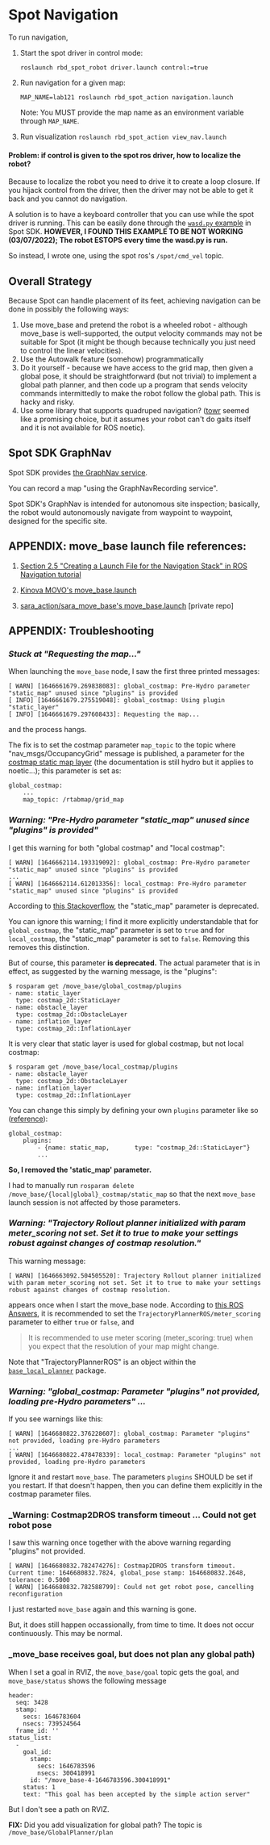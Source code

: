 # Spot Navigation

To run navigation,

1. Start the spot driver in control mode:

   `roslaunch rbd_spot_robot driver.launch control:=true`

2. Run navigation for a given map:

    `MAP_NAME=lab121 roslaunch rbd_spot_action navigation.launch`

   Note: You MUST provide the map name as an environment variable through `MAP_NAME`.

3. Run visualization `roslaunch rbd_spot_action view_nav.launch`



#### Problem: if control is given to the spot ros driver, how to localize the robot?
Because to localize the robot you need to drive it to create a loop closure.
If you hijack control from the driver, then the driver may not be able to get
it back and you cannot do navigation.

A solution is to have a keyboard controller that you can use while the spot driver
is running. This can be easily done through the [`wasd.py` example](https://dev.bostondynamics.com/python/examples/wasd/readme)
in Spot SDK. **HOWEVER, I FOUND THIS EXAMPLE TO BE NOT WORKING (03/07/2022); The
robot ESTOPS every time the wasd.py is run.**


So instead, I wrote one, using the spot ros's `/spot/cmd_vel` topic.


## Overall Strategy

Because Spot can handle placement of its feet, achieving navigation can be done in possibly the following ways:

1. Use move_base and pretend the robot is a wheeled robot - although move_base is well-supported, the output velocity commands may not be suitable for Spot (it might be though because technically you just need to control the linear velocities).
2. Use the Autowalk feature (somehow) programmatically
3. Do it yourself - because we have access to the grid map, then given a global pose, it should be straightforward (but not trivial) to implement a global
   path planner, and then code up a program that sends velocity commands intermittedly to make the robot follow the global path. This is hacky and risky.
4. Use some library that supports quadruped navigation? ([towr](http://wiki.ros.org/towr) seemed like a promising choice, but it assumes your robot can't do
   gaits itself and it is not available for ROS noetic).


## Spot SDK GraphNav

Spot SDK provides [the GraphNav service](https://dev.bostondynamics.com/docs/concepts/autonomy/graphnav_service).

You can record a map "using the GraphNavRecording service".


Spot SDK's GraphNav is intended for autonomous site inspection;
basically, the robot would autonomously navigate from waypoint
to waypoint, designed for the specific site.


## APPENDIX: move_base launch file references:

1. [Section 2.5 "Creating a Launch File for the Navigation Stack" in ROS Navigation tutorial](http://wiki.ros.org/navigation/Tutorials/RobotSetup)

2. [Kinova MOVO's move_base.launch](https://github.com/Kinovarobotics/kinova-movo/blob/master/movo_demos/launch/nav/move_base.launch)

3. [sara_action/sara_move_base's move_base.launch](https://github.com/zkytony/sara_actions/blob/master/sara_move_base/launch/move_base.launch) [private repo]


## APPENDIX: Troubleshooting

### _Stuck at "Requesting the map..."_

When launching the `move_base` node, I saw the first three printed messages:
```
[ WARN] [1646661679.269838083]: global_costmap: Pre-Hydro parameter "static_map" unused since "plugins" is provided
[ INFO] [1646661679.275519048]: global_costmap: Using plugin "static_layer"
[ INFO] [1646661679.297608433]: Requesting the map...
```
and the process hangs.

The fix is to set the costmap parameter `map_topic` to the topic where
"nav_msgs/OccupancyGrid" message is published, a parameter for the [costmap
static map layer](http://wiki.ros.org/costmap_2d/hydro/staticmap) (the
documentation is still hydro but it applies to noetic...); this parameter is
set as:
```
global_costmap:
    ...
    map_topic: /rtabmap/grid_map
```

### _Warning: "Pre-Hydro parameter "static_map" unused since "plugins" is provided"_

I get this warning for both "global costmap" and "local costmap":
```
[ WARN] [1646662114.193319092]: global_costmap: Pre-Hydro parameter "static_map" unused since "plugins" is provided
...
[ WARN] [1646662114.612013356]: local_costmap: Pre-Hydro parameter "static_map" unused since "plugins" is provided
```
According to [this Stackoverflow](https://stackoverflow.com/a/61363290/2893053),
the "static_map" parameter is deprecated.

You can ignore this warning; I find it more explicitly understandable that for
`global_costmap`, the "static_map" parameter is set to `true` and for
`local_costmap`, the "static_map" parameter is set to `false`. Removing
this removes this distinction.


But of course, this parameter **is deprecated.** The actual parameter that
is in effect, as suggested by the warning message, is the "plugins":
```
$ rosparam get /move_base/global_costmap/plugins
- name: static_layer
  type: costmap_2d::StaticLayer
- name: obstacle_layer
  type: costmap_2d::ObstacleLayer
- name: inflation_layer
  type: costmap_2d::InflationLayer
```
It is very clear that static layer is used for global costmap, but not local costmap:
```
$ rosparam get /move_base/local_costmap/plugins
- name: obstacle_layer
  type: costmap_2d::ObstacleLayer
- name: inflation_layer
  type: costmap_2d::InflationLayer
```
You can change this simply by defining your own `plugins` parameter like so ([reference](http://wiki.ros.org/costmap_2d/Tutorials/Configuring%20Layered%20Costmaps)):
```
global_costmap:
    plugins:
        - {name: static_map,       type: "costmap_2d::StaticLayer"}
        ...
```

**So, I removed the 'static_map' parameter.**

I had to manually run `rosparam delete /move_base/{local|global}_costmap/static_map`
so that the next `move_base` launch session is not affected by those parameters.


### _Warning: "Trajectory Rollout planner initialized with param meter_scoring not set. Set it to true to make your settings robust against changes of costmap resolution."_
This warning message:
```
[ WARN] [1646663092.504505520]: Trajectory Rollout planner initialized with param meter_scoring not set. Set it to true to make your settings robust against changes of costmap resolution.
```
appears once when I start the move_base node.
According to [this ROS Answers](https://answers.ros.org/question/188847/hydro-error-in-move_baselaunch/),
it is recommended to set the `TrajectoryPlannerROS/meter_scoring` parameter to either `true` or `false`, and
>It is recommended to use meter scoring (meter_scoring: true) when you expect that the resolution of your map might change.


Note that "TrajectoryPlannerROS" is an object within the [`base_local_planner`](http://wiki.ros.org/base_local_planner#TrajectoryPlannerROS) package.


### _Warning: "global_costmap: Parameter "plugins" not provided, loading pre-Hydro parameters" ..._
If you see warnings like this:
```
[ WARN] [1646680822.376228607]: global_costmap: Parameter "plugins" not provided, loading pre-Hydro parameters
...
[ WARN] [1646680822.478478339]: local_costmap: Parameter "plugins" not provided, loading pre-Hydro parameters
```
Ignore it and restart `move_base`. The parameters `plugins` SHOULD be set if you restart.
If that doesn't happen, then you can define them explicitly in the
costmap parameter files.


### _Warning: Costmap2DROS transform timeout ... Could not get robot pose
I saw this warning once together with the above warning regarding "plugins" not provided.
```
[ WARN] [1646680832.782474276]: Costmap2DROS transform timeout. Current time: 1646680832.7824, global_pose stamp: 1646680832.2648, tolerance: 0.5000
[ WARN] [1646680832.782588799]: Could not get robot pose, cancelling reconfiguration
```
I just restarted `move_base` again and this warning is gone.

But, it does still happen occassionally, from time to time. It does not occur
continuously. This may be normal.


### _move_base receives goal, but does not plan any global path)
When I set a goal in RVIZ, the `move_base/goal` topic gets the goal,
and `move_base/status` shows the following message
```
header:
  seq: 3428
  stamp:
    secs: 1646783604
    nsecs: 739524564
  frame_id: ''
status_list:
  -
    goal_id:
      stamp:
        secs: 1646783596
        nsecs: 300418991
      id: "/move_base-4-1646783596.300418991"
    status: 1
    text: "This goal has been accepted by the simple action server"
```
But I don't see a path on RVIZ.

**FIX:** Did you add visualization for global path? The topic is `/move_base/GlobalPlanner/plan`
